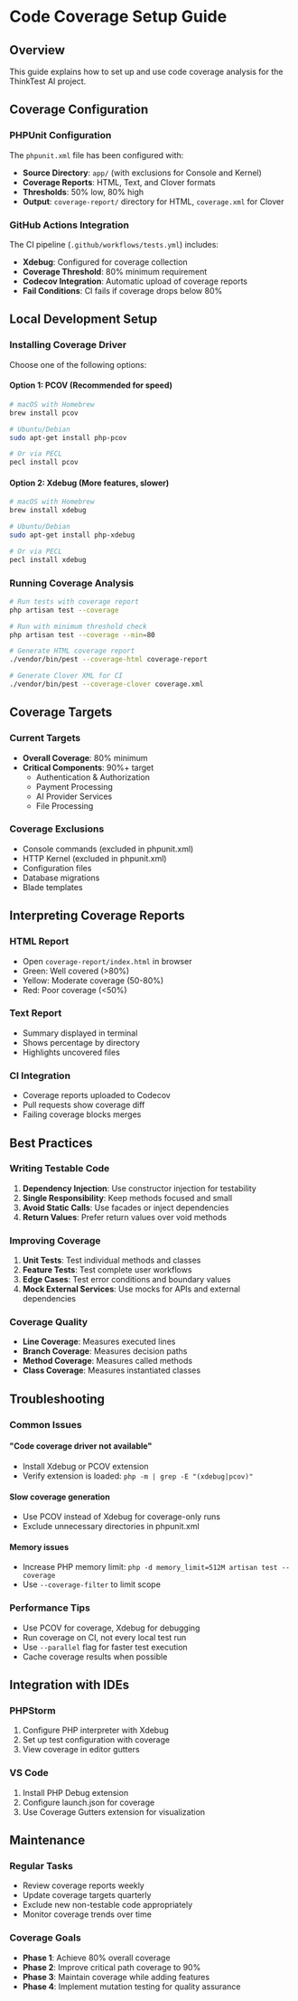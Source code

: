# Code Coverage Setup Guide

## Overview

This guide explains how to set up and use code coverage analysis for the ThinkTest AI project.

## Coverage Configuration

### PHPUnit Configuration

The `phpunit.xml` file has been configured with:

- **Source Directory**: `app/` (with exclusions for Console and Kernel)
- **Coverage Reports**: HTML, Text, and Clover formats
- **Thresholds**: 50% low, 80% high
- **Output**: `coverage-report/` directory for HTML, `coverage.xml` for Clover

### GitHub Actions Integration

The CI pipeline (`.github/workflows/tests.yml`) includes:

- **Xdebug**: Configured for coverage collection
- **Coverage Threshold**: 80% minimum requirement
- **Codecov Integration**: Automatic upload of coverage reports
- **Fail Conditions**: CI fails if coverage drops below 80%

## Local Development Setup

### Installing Coverage Driver

Choose one of the following options:

#### Option 1: PCOV (Recommended for speed)
```bash
# macOS with Homebrew
brew install pcov

# Ubuntu/Debian
sudo apt-get install php-pcov

# Or via PECL
pecl install pcov
```

#### Option 2: Xdebug (More features, slower)
```bash
# macOS with Homebrew
brew install xdebug

# Ubuntu/Debian
sudo apt-get install php-xdebug

# Or via PECL
pecl install xdebug
```

### Running Coverage Analysis

```bash
# Run tests with coverage report
php artisan test --coverage

# Run with minimum threshold check
php artisan test --coverage --min=80

# Generate HTML coverage report
./vendor/bin/pest --coverage-html coverage-report

# Generate Clover XML for CI
./vendor/bin/pest --coverage-clover coverage.xml
```

## Coverage Targets

### Current Targets
- **Overall Coverage**: 80% minimum
- **Critical Components**: 90%+ target
  - Authentication & Authorization
  - Payment Processing
  - AI Provider Services
  - File Processing

### Coverage Exclusions
- Console commands (excluded in phpunit.xml)
- HTTP Kernel (excluded in phpunit.xml)
- Configuration files
- Database migrations
- Blade templates

## Interpreting Coverage Reports

### HTML Report
- Open `coverage-report/index.html` in browser
- Green: Well covered (>80%)
- Yellow: Moderate coverage (50-80%)
- Red: Poor coverage (<50%)

### Text Report
- Summary displayed in terminal
- Shows percentage by directory
- Highlights uncovered files

### CI Integration
- Coverage reports uploaded to Codecov
- Pull requests show coverage diff
- Failing coverage blocks merges

## Best Practices

### Writing Testable Code
1. **Dependency Injection**: Use constructor injection for testability
2. **Single Responsibility**: Keep methods focused and small
3. **Avoid Static Calls**: Use facades or inject dependencies
4. **Return Values**: Prefer return values over void methods

### Improving Coverage
1. **Unit Tests**: Test individual methods and classes
2. **Feature Tests**: Test complete user workflows
3. **Edge Cases**: Test error conditions and boundary values
4. **Mock External Services**: Use mocks for APIs and external dependencies

### Coverage Quality
- **Line Coverage**: Measures executed lines
- **Branch Coverage**: Measures decision paths
- **Method Coverage**: Measures called methods
- **Class Coverage**: Measures instantiated classes

## Troubleshooting

### Common Issues

#### "Code coverage driver not available"
- Install Xdebug or PCOV extension
- Verify extension is loaded: `php -m | grep -E "(xdebug|pcov)"`

#### Slow coverage generation
- Use PCOV instead of Xdebug for coverage-only runs
- Exclude unnecessary directories in phpunit.xml

#### Memory issues
- Increase PHP memory limit: `php -d memory_limit=512M artisan test --coverage`
- Use `--coverage-filter` to limit scope

### Performance Tips
- Use PCOV for coverage, Xdebug for debugging
- Run coverage on CI, not every local test run
- Use `--parallel` flag for faster test execution
- Cache coverage results when possible

## Integration with IDEs

### PHPStorm
1. Configure PHP interpreter with Xdebug
2. Set up test configuration with coverage
3. View coverage in editor gutters

### VS Code
1. Install PHP Debug extension
2. Configure launch.json for coverage
3. Use Coverage Gutters extension for visualization

## Maintenance

### Regular Tasks
- Review coverage reports weekly
- Update coverage targets quarterly
- Exclude new non-testable code appropriately
- Monitor coverage trends over time

### Coverage Goals
- **Phase 1**: Achieve 80% overall coverage
- **Phase 2**: Improve critical path coverage to 90%
- **Phase 3**: Maintain coverage while adding features
- **Phase 4**: Implement mutation testing for quality assurance
